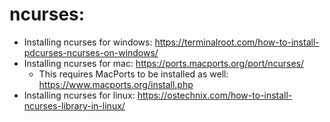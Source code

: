 # ncurses:
* Installing ncurses for windows: https://terminalroot.com/how-to-install-pdcurses-ncurses-on-windows/
* Installing ncurses for mac: https://ports.macports.org/port/ncurses/
    * This requires MacPorts to be installed as well: https://www.macports.org/install.php
* Installing ncurses for linux: https://ostechnix.com/how-to-install-ncurses-library-in-linux/ 